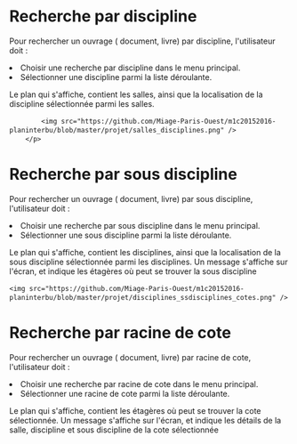 <h1> Recherche par discipline </h1>
<p> 
Pour rechercher un ouvrage ( document, livre) par discipline, l'utilisateur doit :

<li> Choisir une recherche par discipline dans le menu principal. </li>
<li> Sélectionner une discipline parmi la liste déroulante. </li>
</ul>

Le plan qui s'affiche, contient les salles, ainsi que la localisation de la discipline sélectionnée parmi les salles.
</p>
 <p>
        
            <img src="https://github.com/Miage-Paris-Ouest/m1c20152016-planinterbu/blob/master/projet/salles_disciplines.png" />
        </p>
        
<h1> Recherche par sous discipline </h1>
<p> 
Pour rechercher un ouvrage ( document, livre) par sous discipline, l'utilisateur doit :

<li> Choisir une recherche par sous discipline dans le menu principal. </li>
<li> Sélectionner une sous discipline parmi la liste déroulante. </li>
</ul>

Le plan qui s'affiche, contient les disciplines, ainsi que la localisation de la sous discipline sélectionnée parmi les disciplines.
Un message s'affiche sur l'écran, et indique les étagères où peut se trouver la sous discipline
</p>
 <p>
        
    <img src="https://github.com/Miage-Paris-Ouest/m1c20152016-planinterbu/blob/master/projet/disciplines_ssdisciplines_cotes.png" />
 </p>
 
 
 <h1> Recherche par racine de cote </h1>
<p> 
Pour rechercher un ouvrage ( document, livre) par racine de cote, l'utilisateur doit :

<li> Choisir une recherche par racine de cote dans le menu principal. </li>
<li> Sélectionner une racine de cote parmi la liste déroulante. </li>
</ul>

Le plan qui s'affiche, contient les étagères où peut se trouver la cote sélectionnée.
Un message s'affiche sur l'écran, et indique les détails de la salle, discipline et sous discipline de la cote sélectionnée
</p>

        
